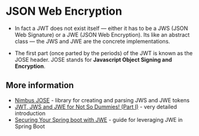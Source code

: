 # JSON Web Encryption

- In fact a JWT does not exist itself — either it has to be a JWS (JSON Web Signature) or a JWE (JSON Web Encryption). Its like an abstract class — the JWS and JWE are the concrete implementations.


- The first part (once parted by the periods) of the JWT is known as the JOSE header. JOSE stands for **Javascript Object Signing and Encryption**.

## More information
- [Nimbus JOSE](https://nimbusds.com/products/nimbus-jose-jwt) - library for creating and parsing JWS and JWE tokens
- [JWT, JWS and JWE for Not So Dummies! (Part I)](https://medium.facilelogin.com/jwt-jws-and-jwe-for-not-so-dummies-b63310d201a3) - very detailed introduction
- [Securing Your Spring boot with JWE](https://medium.com/@parsag67/securing-your-spring-boot-with-jwe-a-guide-to-implementing-jwt-encryption-for-user-authentication-173fcc4fd970) - guide for leveraging JWE in Spring Boot
